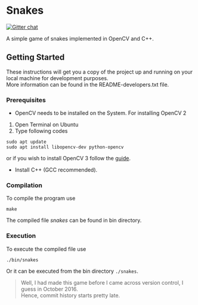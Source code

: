 # Snakes

[![Gitter chat](https://badges.gitter.im/opencv-Snakes/Lobby.png)](https://gitter.im/opencv-Snakes/Lobby)

A simple game of snakes implemented in OpenCV and C++.

## Getting Started

These instructions will get you a copy of the project up and running on your local machine for development purposes.  
More information can be found in the README-developers.txt file.

### Prerequisites
* OpenCV needs to be installed on the System. For installing OpenCV 2
1. Open Terminal on Ubuntu
2. Type following codes
```
sudo apt update
sudo apt install libopencv-dev python-opencv
```  
or if you wish to install OpenCV 3 follow the [guide](https://www.learnopencv.com/install-opencv3-on-ubuntu/).  
* Install C++ (GCC recommended).

### Compilation
To compile the program use 
```
make
```  
The compiled file *snakes* can be found in bin directory.

### Execution
To execute the compiled file use 
```
./bin/snakes
```  
Or it can be executed from the bin directory `./snakes`.

>Well, I had made this game before I came across version control, I guess in October 2016.  
>Hence, commit history starts pretty late.

